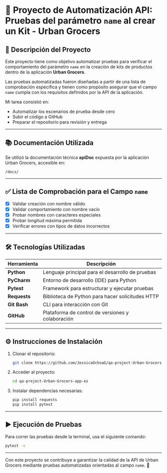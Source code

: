 # 🧪 Proyecto de Automatización API: **Pruebas del parámetro `name` al crear un Kit - Urban Grocers**

## 📌 Descripción del Proyecto

Este proyecto tiene como objetivo automatizar pruebas para verificar el comportamiento del parámetro `name` en la creación de kits de productos dentro de la aplicación **Urban Grocers**.

Las pruebas automatizadas fueron diseñadas a partir de una lista de comprobación específica y tienen como propósito asegurar que el campo `name` cumpla con los requisitos definidos por la API de la aplicación.

Mi tarea consistió en:
- Automatizar los escenarios de prueba desde cero
- Subir el código a GitHub
- Preparar el repositorio para revisión y entrega

---

## 📚 Documentación Utilizada

Se utilizó la documentación técnica **apiDoc** expuesta por la aplicación Urban Grocers, accesible en:

```
/docs/
```

---

## ✅ Lista de Comprobación para el Campo `name`

- [x] Validar creación con nombre válido
- [x] Validar comportamiento con nombre vacío
- [x] Probar nombres con caracteres especiales
- [x] Probar longitud máxima permitida
- [x] Verificar errores con tipos de datos incorrectos

---

## 🛠️ Tecnologías Utilizadas

| Herramienta  | Descripción |
|--------------|-------------|
| **Python**   | Lenguaje principal para el desarrollo de pruebas |
| **PyCharm**  | Entorno de desarrollo (IDE) para Python |
| **Pytest**   | Framework para estructurar y ejecutar pruebas |
| **Requests** | Biblioteca de Python para hacer solicitudes HTTP |
| **Git Bash** | CLI para interacción con Git |
| **GitHub**   | Plataforma de control de versiones y colaboración |

---

## ⚙️ Instrucciones de Instalación

1. Clonar el repositorio:
   ```bash
   git clone https://github.com/JessicaOchoaG/qa-project-Urban-Grocers-app-es.git
   ```

2. Acceder al proyecto:
   ```bash
   cd qa-project-Urban-Grocers-app-es
   ```

3. Instalar dependencias necesarias:
   ```bash
   pip install requests
   pip install pytest
   ```

---

## ▶️ Ejecución de Pruebas

Para correr las pruebas desde la terminal, usa el siguiente comando:

```bash
pytest -v
```

---

Con este proyecto se contribuye a garantizar la calidad de la API de Urban Grocers mediante pruebas automatizadas orientadas al campo `name`. 🚀



 
